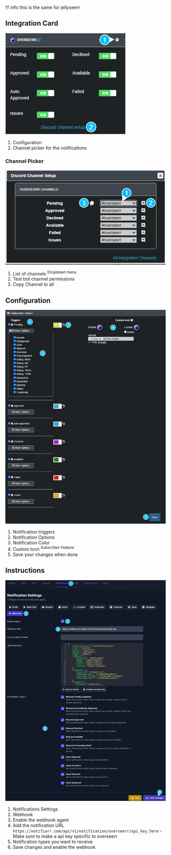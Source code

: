!!! info
    this is the same for jellyseerr

## Integration Card
![instructions2.png](../../assets/screenshots/integrations/overseerr/instructions2.png)

1. Configuration
2. Channel picker for the notifications

### Channel Picker
![instructions3.png](../../assets/screenshots/integrations/overseerr/instructions3.png)

1. List of channels <sup>Dropdown menu</sup>
2. Test bot channel permissions
3. Copy Channel to all

## Configuration
![instructions4.png](../../assets/screenshots/integrations/overseerr/instructions4.png)

1. Notification triggers
2. Notification Options
3. Notification Color
4. Custom Icon <sup>Subscriber Feature</sup>
5. Save your changes when done

## Instructions
![instructions1.png](../../assets/screenshots/integrations/overseerr/instructions1.png)

1. Notifications Settings
2. Webhook
3. Enable the webhook agent
4. Add the notification URL `https://notifiarr.com/api/v1/notification/overseerr/api_key_here` - Make sure to make a api key specific to overseerr
5. Notification types you want to receive
6. Save changes and enable the webhook
